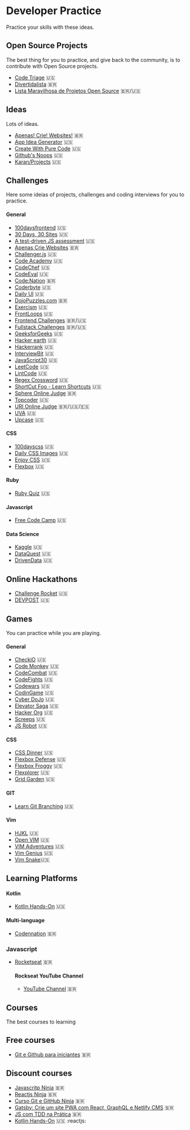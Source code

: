 # Developer Practice

Practice your skills with these ideas.

## Open Source Projects

The best thing for you to practice, and give back to the community, is to contribute with Open Source projects.

- [Code Triage](https://www.codetriage.com/) :us:
- [Divertidalista](https://github.com/training-center/divertidalista) :brazil:
- [Lista Maravilhosa de Projetos Open Source](https://github.com/camilatigre/listamaravilhosaopensource) :brazil:/:us:

## Ideas

Lots of ideas.

- [Apenas! Crie! Websites!](https://github.com/estevanmaito/apenas-crie-websites) :brazil:
- [App Idea Generator](https://appideagenerator.com/) :us:
- [Create With Pure Code](https://github.com/manzolirch/create-with-pure-code) :us:
- [Github's Noops](https://noopschallenge.com/) :us:
- [Karan/Projects](https://github.com/karan/Projects) :us:

## Challenges

Here some ideias of projects, challenges and coding interviews for you to practice.

#### General

- [100daysfrontend](http://100daysfrontend.com/) :us:
- [30 Days, 30 Sites](http://www.subscribepage.com/30days30sites) :us:
- [A test-driven JS assessment](https://github.com/rmurphey/js-assessment) :us:
- [Apenas Crie Websites](https://github.com/estevanmaito/apenas-crie-websites) :brazil:
- [Challenger.js](http://rileyjshaw.com/challenger/) :us:
- [Code Academy](https://www.codecademy.com/) :us:
- [CodeChef](https://www.codechef.com/) :us:
- [CodeEval](https://www.codeeval.com/) :us:
- [Code:Nation](https://www.codenation.com.br/) :brazil:
- [Coderbyte](https://coderbyte.com/) :us:
- [Daily UI](http://www.dailyui.co/) :us:
- [DojoPuzzles.com](http://dojopuzzles.com/) :brazil:
- [Exercism](http://exercism.io/) :us:
- [FrontLoops](https://frontloops.io/) :us:
- [Frontend Challenges](https://github.com/LFeh/frontend-challenges) :brazil:/:us:
- [Fullstack Challenges](https://github.com/alinebastos/fullstack-challenges) :brazil:/:us:
- [GeeksforGeeks](https://www.geeksforgeeks.org/) :us:
- [Hacker earth](https://www.hackerearth.com) :us:
- [Hackerrank](https://www.hackerrank.com/) :us:
- [InterviewBit](https://www.interviewbit.com) :us:
- [JavaScript30](https://javascript30.com/) :us:
- [LeetCode](https://leetcode.com/) :us:
- [LintCode](http://www.lintcode.com/) :us:
- [Regex Crossword](https://regexcrossword.com/) :us:
- [ShortCut Foo - Learn Shortcuts](https://www.shortcutfoo.com/) :us:
- [Sphere Online Judge](http://br.spoj.com/) :brazil:
- [Topcoder](https://www.topcoder.com) :us:
- [URI Online Judge](https://www.urionlinejudge.com.br/) :brazil:/:us:/:es:
- [UVA](https://uva.onlinejudge.org/) :us:
- [Upcase](https://thoughtbot.com/upcase) :us:

#### CSS

- [100dayscss](https://100dayscss.com/) :us:
- [Daily CSS Images](http://dailycssimages.com/) :us:
- [Enjoy CSS](http://enjoycss.com/) :us:
- [Flexbox](https://flexbox.io//) :us:

#### Ruby

- [Ruby Quiz](http://rubyquiz.com/) :us:

#### Javascript

- [Free Code Camp](https://www.freecodecamp.org/) :us:

#### Data Science

- [Kaggle](https://www.kaggle.com/) :us:
- [DataQuest](https://www.dataquest.io/) :us:
- [DrivenData](https://www.drivendata.org/) :us:

## Online Hackathons

- [Challenge Rocket](https://challengerocket.com/hackathons-list.html) :us:
- [DEVPOST](https://devpost.com/hackathons?utf8=%E2%9C%93&search=&challenge_type=online&sort_by=Submission+Deadline) :us:

## Games

You can practice while you are playing.

#### General

- [CheckiO](https://checkio.org/) :us:
- [Code Monkey](https://www.playcodemonkey.com/) :us:
- [CodeCombat](https://codecombat.com/) :us:
- [CodeFights](https://codefights.com/) :us:
- [Codewars](https://www.codewars.com/) :us:
- [CodinGame](https://www.codingame.com/) :us:
- [Cyber DoJo](http://www.cyber-dojo.org/) :us:
- [Elevator Saga](http://play.elevatorsaga.com/) :us:
- [Hacker Org](http://www.hacker.org/) :us:
- [Screeps](https://screeps.com/) :us:
- [JS Robot](https://lab.reaal.me/jsrobot/) :us:

#### CSS

- [CSS Dinner](https://flukeout.github.io/) :us:
- [Flexbox Defense](http://www.flexboxdefense.com/) :us:
- [Flexbox Froggy](http://flexboxfroggy.com/) :us:
- [Flexplorer](http://bennettfeely.com/flexplorer/) :us:
- [Grid Garden](http://cssgridgarden.com/) :us:

#### GIT

- [Learn Git Branching](https://learngitbranching.js.org/) :us:
  
#### Vim

- [HJKL](http://www.vim.org/scripts/script.php?script_id=3409) :us:
- [Open VIM](http://www.openvim.com/) :us:
- [VIM Adventures](https://vim-adventures.com/) :us:
- [Vim Genius](http://www.vimgenius.com/) :us:
- [Vim Snake](http://www.vimsnake.com/):us:


## Learning Platforms

#### Kotlin
- [Kotlin Hands-On](https://play.kotlinlang.org/hands-on/overview) :us:

#### Multi-language
- [Codennation](https://www.codenation.dev/) :brazil:

### Javascript
- [Rocketseat](https://rocketseat.com.br/starter) :brazil:
  #### Rockseat YouTube Channel
  - [YouTube Channel](https://www.youtube.com/rocketseat) :brazil:


## Courses

The best courses to learning

## Free courses

- [Git e Github para iniciantes](https://www.udemy.com/course/git-e-github-para-iniciantes/) :brazil:

## Discount courses

- [Javascritp Ninja](https://www.udemy.com/course/curso-javascript-ninja/)  :brazil:
- [Reactjs Ninja](https://www.udemy.com/course/curso-reactjs-ninja/) :brazil:
- [Curso Git e GitHub Ninja](https://www.udemy.com/course/git-e-github-ninja/) :brazil:
- [Gatsby: Crie um site PWA com React, GraphQL e Netlify CMS](https://www.udemy.com/course/gatsby-crie-um-site-pwa-com-react-graphql-e-netlify-cms/) :brazil:
- [JS com TDD na Prática](https://www.udemy.com/course/js-com-tdd-na-pratica/) :brazil:
- [Kotlin Hands-On](https://play.kotlinlang.org/hands-on/overview) :us: :reactjs:
